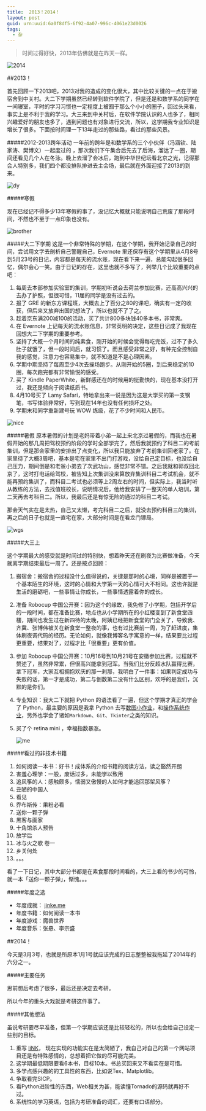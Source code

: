 ```yaml
---
title:  2013！2014！
layout: post
guid: urn:uuid:6a0f8df5-6f92-4a07-996c-4061e23d0026
tags:
  - 杂
---
```


>时间过得好快，2013年仿佛就是在昨天一样。

![2014](http://pic.yupoo.com/yichenluan/DqCzuK7r/IucKr.png)


##2013！

首先回顾一下2013吧，2013对我的造成的变化很大，其中比较关键的一点在于搬宿舍到中关村。大二下学期虽然已经转到软件学院了，但是还是和数学系的同学在一间寝室，平时的学习习惯也一定程度上被囿于那么个小小的圈子，回过头来看，事实上是不利于我的学习。大三来到中关村后，在软件学院认识的人也多了，相同兴趣爱好的朋友也多了，遇到问题也有对象进行交流，所以，这学期我专业知识是增长了很多。下面按时间理一下13年走过的那些路，看过的那些风景。

#####2012-2013跨年活动
 一年前的跨年是和数学系的三个小伙伴（冯涵钦、陆家涛、樊博文）一起度过的 ，那次我们下午集合后先去了后海，溜达了一圈，期间还看见几个人在冬泳。晚上去溜了会冰后，跑到中华世纪坛看北京之光，记得那会人特别多，我们四个都没排队排进去主会场，最后就在外面迎接了2013的到来。
 
 ![dy](http://pic.yupoo.com/yichenluan/DqHifQbk/medish.jpg)
  
#####寒假

现在已经记不得多少13年寒假的事了，没记忆大概就只能说明自己荒废了那段时间，不然也不至于一点印象也没有。

![brother](http://pic.yupoo.com/yichenluan/DqHgciwM/medish.jpg)
	
#####大二下学期
这是一个非常特殊的学期，在这个学期，我开始记录自己的时间，尝试用文字去剖析自己警醒自己，Evernote 里还保存有这个学期里从4月8号到5月23号的日记，内容都是每天的流水账，现在看下来一遍，总能勾起很多回忆，偶尔会心一笑。由于日记的存在，这里也就不多写了，列举几个比较重要的点吧：

 1. 每周去本部参加实验室的集训，学期初听说会去荷兰参加比赛，还高高兴兴的去办了护照，但很可惜，11届的同学是没有过去的。
 2. 报了 GRE 的新东方课程班，大概去上了百分之80的课吧，确实有一定的收获，但后来又放弃出国的想法了，所以也就不了了之。
 3. 趁着京东满200减100的活动，买了共计800多块钱40多本书，非常爽。
 4. 在 Evernote 上记每天的流水账信息，非常英明的决定，这些日记成了我现在回想大二下学期的重要参考。
 5. 坚持了大概一个月时间的纯素食，刚开始的时候会觉得每吃完饭，过不了多久肚子就饿了，但一段时间后，就习惯了。而且感受非常之好，有种完全控制自我的感觉，注意力也容易集中，就不知道是不是心理因素。
 6. 学期中期坚持了每周至少4次去操场跑步。从刚开始的5圈，到后来稳定的10圈，每次跑完都有非常愉悦的感受。
 7. 买了 Kindle PaperWhite，新鲜感还在的时候用的挺勤快的，现在基本没打开过，我还是倾向于阅读纸质书。
 8. 4月10号买了 Lamy Safari，特地拿出来一说是因为这是大学买的第一支钢笔，书写体验非常好，写到现在14年也没有任何损坏之处。
 9. 学期末和同学重新建号玩 WOW 练级，花了不少时间和人民币。
 
 ![nice](http://pic.yupoo.com/yichenluan/DqHfPyMM/medish.jpg)

#####暑假
原本暑假的计划是老妈带着小弟一起上来北京过暑假的，而我也在暑假开始的那几周把驾校预约阶段的学时全部学完了，然后我就预约了科目二的考前集训，但是那会家里的安排出了点变化，所以我只能放弃了考前集训回老家了。在家里待了大概3周吧，基本是宅在家里不出门打游戏，没给自己定目标，也没给自己压力，期间倒是和老爸小弟去了次武功山，感觉非常不错。之后我就和郭叔回北京了，这时打电话给驾校，被告知上次集训没来算放弃集训科目二考试机会，就不能再预约集训了，而科目二考试也必须等上2周左右的时间，但实际上，我当时听从教练的方法，去找值班校长，说明情况后，他给我安排了一整天的单人培训，第二天再去考科目二。所以，我最后还是有惊无险的通过的科目二考试。

那会天气实在是太热，自己又太懒，考完科目二之后，就没去预约科目三的集训，再之后的日子也就是一直宅在家，大部分时间是在看龙门镖局。

![wgs](http://pic.yupoo.com/yichenluan/DqHhpGI1/R83wi.jpg)

#####大三上

这个学期最大的感受就是时间过的特别快，想着昨天还在刷夜为比赛做准备，今天就离学期结束最后一周了。还是按点回顾：

1. 搬宿舍：搬宿舍的过程没什么值得说的，关键是那时的心境，同样是被置于一个基本陌生的环境，这时的心情和大学第一天的心情可大不相同。这也许就是生活的磨砺吧，一些事情让你成长，一些事情透露着你的成长。
2. 准备 Robocup 中国公开赛：因为这个的缘故，我免修了小学期，包括开学后的一段时间，都在准备比赛，地点也从小学期所在的小红楼变到了新食堂四楼，期间也发生过在新四待的太晚，阿姨已经把新食堂的门全关了，导致我、齐冀、张博伟被关在新食堂一整夜的事，也有过比赛前一周，为了赶进度，集体刷夜调代码的经历。无论如何，就像我博客名字寓意的一样，结果要比过程更重要，结果对了，过程才比「很重要」更有价值。
3. 参加 Robocup 中国公开赛：10月16号到10月21号在安徽参加比赛，过程就不赘述了，虽然非常累，但很高兴能拿到冠军。当我们比分反超水队赢得比赛，拿下冠军，大家互相拥抱欢庆的那一刹那，我明白了一件事：如果判定成功与失败的话，第一才是成功，第二与倒数第二没有什么区别，欢呼的是我们，沉默的是你们。
	
4. 专业知识：我大二下就把 Python 的语法看了一遍，但这个学期才真正的学会了 Python，最主要的原因是我拿 Python 去写[数图小作业](https://github.com/yichenluan/ImageProcess)，和[操作系统作业](https://github.com/yichenluan/OSLab)，另外也学会了诸如`Markdown`、`Git`、`Tkinter`之类的知识。
5. 买了个 retina mini ，幸福指数暴涨。

	![me](http://pic.yupoo.com/yichenluan/DqCxYZWt/fYnYv.jpg)


#####看过的非技术书籍

1. 如何阅读一本书：好书！成体系的介绍书籍的阅读方法，读之豁然开朗
2. 害羞心理学：一般，废话过多，未能学以致用
3. 追风筝的人：感触颇多，懦弱又傲慢的人如何才能追回那架风筝？
4. 丑陋的中国人
5. 看见
6. 乔布斯传：果粉必看
7. 送你一颗子弹
8. 黑客与画家
8. 十角馆杀人预告
10. 放学后
11. 冰与火之歌 卷一
12. 乡关何处
13. 。。。

看了一下日记，其中大部分书都是在素食那段时间看的，大三上看的书少的可怜，就一本「送你一颗子弹」，惭愧。。。

#####年度之选

- 年度成就： [jinke.me](http://jinke.me)
- 年度书籍：如何阅读一本书
- 年度游戏：魔兽世界
- 年度音乐：张悬、李宗盛


##2014！

今天是3月3号，也就是所原本1月1号就应该完成的日志整整被我拖延了2014年的六分之一。

#####主要任务

思前想后考虑了很多，最后还是决定去考研。

所以今年的重头大戏就是考研这件事了。

#####其他想法

虽说考研要尽早准备，但第一个学期应该还是比较轻松的，所以也会给自己设定一些别的目标。

1. 重写 [liNK](http://link.jinke.me)， 现在实现的功能实在是太简陋了，我自己对自己的第一个网站项目还是有特殊感情的，总想着把它做的尽可能完美。
2. 这学期最低期限要看6本书，目标10本。书总买回来又不看实在是可惜。
3. 多学点感兴趣的的工具性的东西，比如说Tex、Matplotlib。
4. 争取看完SICP。
5. 看Python进阶性的东西，Web相关为甚，能读懂Tornado的源码就再好不过。
6. 系统性的学习英语，包括为考研准备的词汇，还要有口语部分。



